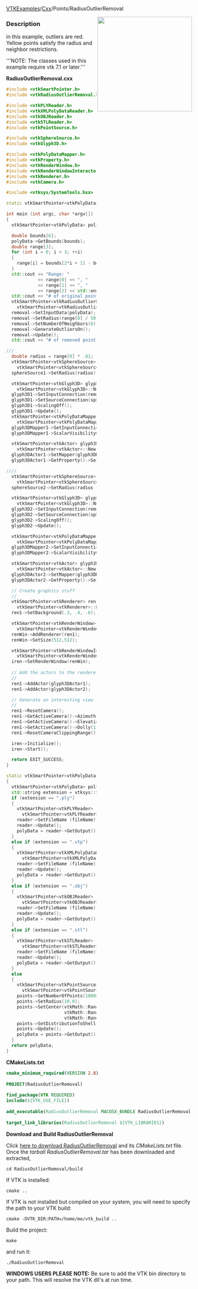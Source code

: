 [VTKExamples](/home/)/[Cxx](/Cxx)/Points/RadiusOutlierRemoval

<img align="right" src="https://github.com/lorensen/VTKExamples/blob/gh-pages/Testing/Baseline/Points/TestRadiusOutlierRemoval.png?raw=true" width="256" />

### Description
in this example, outliers are red. Yellow points satisfy the radius and neighbor restrictions.

'''NOTE: The classes used in this example require vtk 7.1 or later.'''

**RadiusOutlierRemoval.cxx**
```c++
#include <vtkSmartPointer.h>
#include <vtkRadiusOutlierRemoval.h>

#include <vtkPLYReader.h>
#include <vtkXMLPolyDataReader.h>
#include <vtkOBJReader.h>
#include <vtkSTLReader.h>
#include <vtkPointSource.h>

#include <vtkSphereSource.h>
#include <vtkGlyph3D.h>

#include <vtkPolyDataMapper.h>
#include <vtkProperty.h>
#include <vtkRenderWindow.h>
#include <vtkRenderWindowInteractor.h>
#include <vtkRenderer.h>
#include <vtkCamera.h>

#include <vtksys/SystemTools.hxx>

static vtkSmartPointer<vtkPolyData> ReadPolyData(const char *fileName);

int main (int argc, char *argv[])
{
  vtkSmartPointer<vtkPolyData> polyData = ReadPolyData(argc > 1 ? argv[1] : "");;

  double bounds[6];
  polyData->GetBounds(bounds);
  double range[3];
  for (int i = 0; i < 3; ++i)
  {
    range[i] = bounds[2*i + 1] - bounds[2*i];
  }
  std::cout << "Range: "
            << range[0] << ", "
            << range[1] << ", "
            << range[2] << std::endl;
  std::cout << "# of original points: " << polyData->GetNumberOfPoints() << std::endl;
  vtkSmartPointer<vtkRadiusOutlierRemoval> removal =
    vtkSmartPointer<vtkRadiusOutlierRemoval>::New();
  removal->SetInputData(polyData);
  removal->SetRadius(range[0] / 50.0);
  removal->SetNumberOfNeighbors(6);
  removal->GenerateOutliersOn();
  removal->Update();
  std::cout << "# of removed points: " << removal->GetNumberOfPointsRemoved() << std::endl;

///
  double radius = range[0] * .01;
  vtkSmartPointer<vtkSphereSource> sphereSource1 =
    vtkSmartPointer<vtkSphereSource>::New();
  sphereSource1->SetRadius(radius);

  vtkSmartPointer<vtkGlyph3D> glyph3D1 =
    vtkSmartPointer<vtkGlyph3D>::New();
  glyph3D1->SetInputConnection(removal->GetOutputPort());
  glyph3D1->SetSourceConnection(sphereSource1->GetOutputPort());
  glyph3D1->ScalingOff();
  glyph3D1->Update();
  vtkSmartPointer<vtkPolyDataMapper> glyph3DMapper1 =
    vtkSmartPointer<vtkPolyDataMapper>::New();
  glyph3DMapper1->SetInputConnection(glyph3D1->GetOutputPort());
  glyph3DMapper1->ScalarVisibilityOff();

  vtkSmartPointer<vtkActor> glyph3DActor1 =
    vtkSmartPointer<vtkActor>::New();
  glyph3DActor1->SetMapper(glyph3DMapper1);
  glyph3DActor1->GetProperty()->SetColor(0.8900, 0.8100, 0.3400);

////
  vtkSmartPointer<vtkSphereSource> sphereSource2 =
    vtkSmartPointer<vtkSphereSource>::New();
  sphereSource2->SetRadius(radius * .75);

  vtkSmartPointer<vtkGlyph3D> glyph3D2 =
    vtkSmartPointer<vtkGlyph3D>::New();
  glyph3D2->SetInputConnection(removal->GetOutputPort(1));
  glyph3D2->SetSourceConnection(sphereSource2->GetOutputPort());
  glyph3D2->ScalingOff();
  glyph3D2->Update();

  vtkSmartPointer<vtkPolyDataMapper> glyph3DMapper2 =
    vtkSmartPointer<vtkPolyDataMapper>::New();
  glyph3DMapper2->SetInputConnection(glyph3D2->GetOutputPort());
  glyph3DMapper2->ScalarVisibilityOff();

  vtkSmartPointer<vtkActor> glyph3DActor2 =
    vtkSmartPointer<vtkActor>::New();
  glyph3DActor2->SetMapper(glyph3DMapper2);
  glyph3DActor2->GetProperty()->SetColor(1.0000, 0.4900, 0.2500);

  // Create graphics stuff
  //
  vtkSmartPointer<vtkRenderer> ren1 =
    vtkSmartPointer<vtkRenderer>::New();
  ren1->SetBackground(.3, .4, .6);

  vtkSmartPointer<vtkRenderWindow> renWin =
    vtkSmartPointer<vtkRenderWindow>::New();
  renWin->AddRenderer(ren1);
  renWin->SetSize(512,512);

  vtkSmartPointer<vtkRenderWindowInteractor> iren =
    vtkSmartPointer<vtkRenderWindowInteractor>::New();
  iren->SetRenderWindow(renWin);
  
  // Add the actors to the renderer, set the background and size
  //
  ren1->AddActor(glyph3DActor1);
  ren1->AddActor(glyph3DActor2);

  // Generate an interesting view
  //
  ren1->ResetCamera();
  ren1->GetActiveCamera()->Azimuth(120);
  ren1->GetActiveCamera()->Elevation(30);
  ren1->GetActiveCamera()->Dolly(1.5);
  ren1->ResetCameraClippingRange();

  iren->Initialize();
  iren->Start();

  return EXIT_SUCCESS;
}

static vtkSmartPointer<vtkPolyData> ReadPolyData(const char *fileName)
{
  vtkSmartPointer<vtkPolyData> polyData;
  std::string extension = vtksys::SystemTools::GetFilenameExtension(std::string(fileName));
  if (extension == ".ply")
  {
    vtkSmartPointer<vtkPLYReader> reader =
      vtkSmartPointer<vtkPLYReader>::New();
    reader->SetFileName (fileName);
    reader->Update();
    polyData = reader->GetOutput();
  }
  else if (extension == ".vtp")
  {
    vtkSmartPointer<vtkXMLPolyDataReader> reader =
      vtkSmartPointer<vtkXMLPolyDataReader>::New();
    reader->SetFileName (fileName);
    reader->Update();
    polyData = reader->GetOutput();
  }
  else if (extension == ".obj")
  {
    vtkSmartPointer<vtkOBJReader> reader =
      vtkSmartPointer<vtkOBJReader>::New();
    reader->SetFileName (fileName);
    reader->Update();
    polyData = reader->GetOutput();
  }
  else if (extension == ".stl")
  {
    vtkSmartPointer<vtkSTLReader> reader =
      vtkSmartPointer<vtkSTLReader>::New();
    reader->SetFileName (fileName);
    reader->Update();
    polyData = reader->GetOutput();
  }
  else
  {
    vtkSmartPointer<vtkPointSource> points =
      vtkSmartPointer<vtkPointSource>::New();
    points->SetNumberOfPoints(10000);
    points->SetRadius(10.0);
    points->SetCenter(vtkMath::Random(-100, 100),
                      vtkMath::Random(-100, 100),
                      vtkMath::Random(-100, 100));
    points->SetDistributionToShell();
    points->Update();
    polyData = points->GetOutput();
  }
  return polyData;
}
```
**CMakeLists.txt**
```cmake
cmake_minimum_required(VERSION 2.8)
 
PROJECT(RadiusOutlierRemoval)
 
find_package(VTK REQUIRED)
include(${VTK_USE_FILE})
 
add_executable(RadiusOutlierRemoval MACOSX_BUNDLE RadiusOutlierRemoval.cxx)
 
target_link_libraries(RadiusOutlierRemoval ${VTK_LIBRARIES})
```

**Download and Build RadiusOutlierRemoval**

Click [here to download RadiusOutlierRemoval](https://github.com/lorensen/VTKWikiExamplesTarballs/raw/master/RadiusOutlierRemoval.tar) and its *CMakeLists.txt* file.
Once the *tarball RadiusOutlierRemoval.tar* has been downloaded and extracted,
```
cd RadiusOutlierRemoval/build 
```
If VTK is installed:
```
cmake ..
```
If VTK is not installed but compiled on your system, you will need to specify the path to your VTK build:
```
cmake -DVTK_DIR:PATH=/home/me/vtk_build ..
```
Build the project:
```
make
```
and run it:
```
./RadiusOutlierRemoval
```
**WINDOWS USERS PLEASE NOTE:** Be sure to add the VTK bin directory to your path. This will resolve the VTK dll's at run time.

